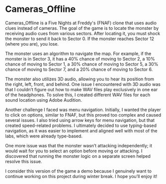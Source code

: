 # Cameras_Offline

Cameras_Offline is a Five Nights at Freddy's (FNAF) clone that uses audio clues instead of cameras. The goal of the game is to locate the monster by receiving audio cues from various sectors. After locating it, you must shock the monster to send it back to Sector 0. If the monster reaches Sector 12 (where you are), you lose.

The monster uses an algorithm to navigate the map. For example, if the monster is in Sector 3, it has a 40% chance of moving to Sector 2, a 10% chance of moving to Sector 1, a 30% chance of moving to Sector 5, a 30% chance of moving to Sector 7, and a 20% chance of moving to Sector 6.

The monster also utilizes 3D audio, allowing you to hear its position from the right, left, front, and behind. One issue I encountered with 3D audio was that I couldn’t figure out how to make WAV files play exclusively in one ear of the headphones. To solve this, I created different WAV files for each sound location using Adobe Audition.

Another challenge I faced was menu navigation. Initially, I wanted the player to click on options, similar to FNAF, but this proved too complex and caused several issues. I also tried using arrow keys for menu navigation, but that created speed-related problems. I ultimately decided to use typing-based navigation, as it was easier to implement and aligned well with most of the labs, which were already type-based.

One more issue was that the monster wasn’t attacking independently; it would wait for you to select an option before moving or attacking. I discovered that running the monster logic on a separate screen helped resolve this issue.

I consider this version of the game a demo because I genuinely want to continue working on this project during winter break. I hope you’ll enjoy it!